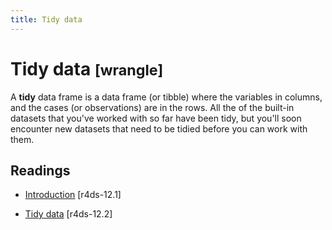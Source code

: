 ```yaml
---
title: Tidy data
---
```


<!-- Generated automatically from tidy-data.yml. Do not edit by hand -->

# Tidy data <small class='wrangle'>[wrangle]</small>


A __tidy__ data frame is a data frame (or tibble) where the variables in
columns, and the cases (or observations) are in the rows. All the of the
built-in datasets that you've worked with so far have been tidy, but
you'll soon encounter new datasets that need to be tidied before you can
work with them.

## Readings

  * [Introduction](http://r4ds.had.co.nz/tidy-data.html#introduction-6) [r4ds-12.1]

  * [Tidy data](http://r4ds.had.co.nz/tidy-data.html#tidy-data-1) [r4ds-12.2]


